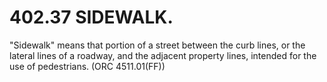 402.37 SIDEWALK.
================

"Sidewalk" means that portion of a street between the curb lines, or the
lateral lines of a roadway, and the adjacent property lines, intended
for the use of pedestrians. (ORC 4511.01(FF))

